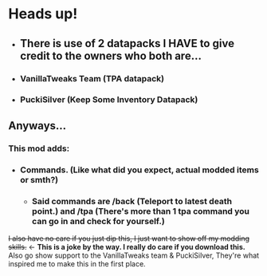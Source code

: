 # Heads up!
- ## **There is use of 2 datapacks I HAVE to give credit to the owners who both are...**
- ### **VanillaTweaks  Team (TPA datapack)**
- ### **PuckiSilver (Keep Some Inventory Datapack)**
## Anyways...
### This mod adds:
- ### Commands. (Like what did you expect, actual modded items or smth?)
  - ### Said commands are /back (Teleport to latest death point.) and /tpa (There's more than 1 tpa command you can go in and check for yourself.)

~~I also have no care if you just dip this, I just want to show off my modding skills.~~ <- **This is a joke by the way. I really do care if you download this.** Also go show support to the VanillaTweaks team & PuckiSilver, They're what inspired me to make this in the first place.

